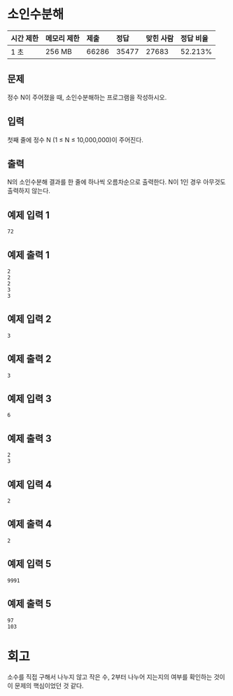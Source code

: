 # 소인수분해

| 시간 제한 | 메모리 제한 | 제출  | 정답  | 맞힌 사람 | 정답 비율 |
| :-------- | :---------- | :---- | :---- | :-------- | :-------- |
| 1 초      | 256 MB      | 66286 | 35477 | 27683     | 52.213%   |

## 문제

정수 N이 주어졌을 때, 소인수분해하는 프로그램을 작성하시오.

## 입력

첫째 줄에 정수 N (1 ≤ N ≤ 10,000,000)이 주어진다.

## 출력

N의 소인수분해 결과를 한 줄에 하나씩 오름차순으로 출력한다. N이 1인 경우 아무것도 출력하지 않는다.

## 예제 입력 1 

```
72
```

## 예제 출력 1 

```
2
2
2
3
3
```

## 예제 입력 2 

```
3
```

## 예제 출력 2 

```
3
```

## 예제 입력 3 

```
6
```

## 예제 출력 3 

```
2
3
```

## 예제 입력 4 

```
2
```

## 예제 출력 4 

```
2
```

## 예제 입력 5 

```
9991
```

## 예제 출력 5 

```
97
103
```

# 회고

소수를 직접 구해서 나누지 않고 작은 수, 2부터 나누어 지는지의 여부를 확인하는 것이 이 문제의 핵심이었던 것 같다.